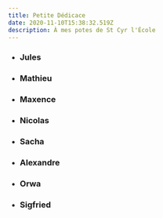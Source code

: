 ```yaml
---
title: Petite Dédicace
date: 2020-11-10T15:38:32.519Z
description: À mes potes de St Cyr l'École
---
```

* ### Jules
* ### Mathieu
* ### Maxence
* ### Nicolas
* ### Sacha
* ### Alexandre
* ### Orwa
* ### Sigfried